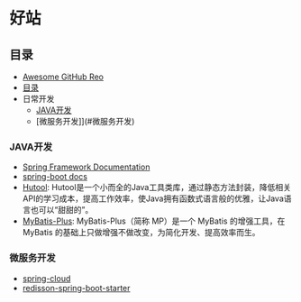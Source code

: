 # 好站

## 目录

- [Awesome GitHub Reo](#awesome-github-repo)
- [目录](#目录)
- 日常开发
  - [JAVA开发](#JAVA开发)
  - [微服务开发]](#微服务开发)


### JAVA开发

- [Spring Framework Documentation](https://docs.spring.io/spring-framework/docs/current/reference/html/index.html')
- [spring-boot docs](https://docs.spring.io/spring-boot/docs/)
- [Hutool](https://www.hutool.cn/): Hutool是一个小而全的Java工具类库，通过静态方法封装，降低相关API的学习成本，提高工作效率，使Java拥有函数式语言般的优雅，让Java语言也可以“甜甜的”。
- [MyBatis-Plus](http://mybatis.plus/): MyBatis-Plus（简称 MP）是一个 MyBatis 的增强工具，在 MyBatis 的基础上只做增强不做改变，为简化开发、提高效率而生。

### 微服务开发

- [spring-cloud](https://spring.io/projects/spring-cloud)
- [redisson-spring-boot-starter](https://github.com/redisson/redisson/tree/master/redisson-spring-boot-starte)
